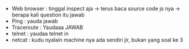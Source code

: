 - Web browser : tinggal inspect aja -> terus baca source code js nya -> berapa kali question itu jawab
- Ping : yauda jawab 
- Traceroute : Yaudaaa JAWAB
- telnet : yaudaa telnet in
- netcat : kudu nyalain machine nya ada sendiri jir, bukan yang soal ke 3
